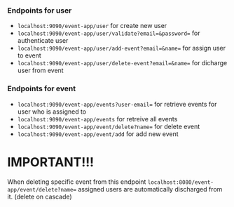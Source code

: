 ### Endpoints for user
- ```localhost:9090/event-app/user``` for create new user
- ```localhost:9090/event-app/user/validate?email=&password=``` for authenticate user
- ```localhost:9090/event-app/user/add-event?email=&name=``` for assign user to event
- ```localhost:9090/event-app/user/delete-event?email=&name=``` for dicharge user from event

### Endpoints for event
- ```localhost:9090/event-app/events?user-email=``` for retrieve events for user who is assigned to
- ```localhost:9090/event-app/events``` for retreive all events
- ```localhost:9090/event-app/event/delete?name=``` for delete event
- ```localhost:9090/event-app/event/add``` for add new event

# IMPORTANT!!!
When deleting specific event from this endpoint ```localhost:8080/event-app/event/delete?name=``` assigned users are automatically discharged from it. (delete on cascade)

